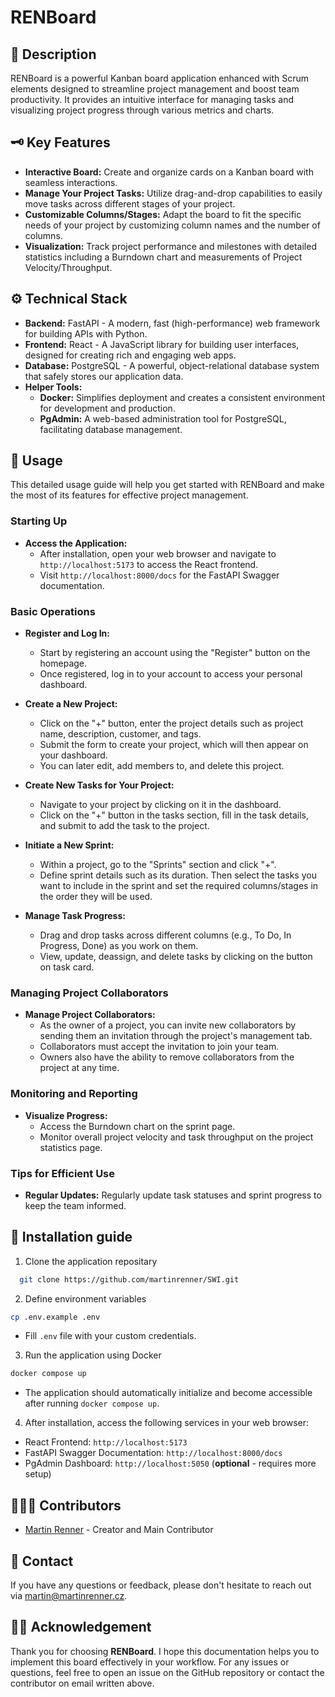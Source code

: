 # RENBoard

## 📖 Description

RENBoard is a powerful Kanban board application enhanced with Scrum elements designed to streamline project management and boost team productivity. It provides an intuitive interface for managing tasks and visualizing project progress through various metrics and charts.

## 🗝️ Key Features

- **Interactive Board:** Create and organize cards on a Kanban board with seamless interactions.
- **Manage Your Project Tasks:** Utilize drag-and-drop capabilities to easily move tasks across different stages of your project.
- **Customizable Columns/Stages:** Adapt the board to fit the specific needs of your project by customizing column names and the number of columns.
- **Visualization:** Track project performance and milestones with detailed statistics including a Burndown chart and measurements of Project Velocity/Throughput.

## ⚙️ Technical Stack

- **Backend:** FastAPI - A modern, fast (high-performance) web framework for building APIs with Python.
- **Frontend:** React - A JavaScript library for building user interfaces, designed for creating rich and engaging web apps.
- **Database:** PostgreSQL - A powerful, object-relational database system that safely stores our application data.
- **Helper Tools:**
  - **Docker:** Simplifies deployment and creates a consistent environment for development and production.
  - **PgAdmin:** A web-based administration tool for PostgreSQL, facilitating database management.

## 🚀 Usage

This detailed usage guide will help you get started with RENBoard and make the most of its features for effective project management.

### Starting Up

- **Access the Application:**
  - After installation, open your web browser and navigate to `http://localhost:5173` to access the React frontend.
  - Visit `http://localhost:8000/docs` for the FastAPI Swagger documentation.

### Basic Operations

- **Register and Log In:**
  - Start by registering an account using the "Register" button on the homepage.
  - Once registered, log in to your account to access your personal dashboard.

- **Create a New Project:**
  - Click on the "+" button, enter the project details such as project name, description, customer, and tags.
  - Submit the form to create your project, which will then appear on your dashboard.
  - You can later edit, add members to, and delete this project.

- **Create New Tasks for Your Project:**
  - Navigate to your project by clicking on it in the dashboard.
  - Click on the "+" button in the tasks section, fill in the task details, and submit to add the task to the project.

- **Initiate a New Sprint:**
  - Within a project, go to the "Sprints" section and click "+".
  - Define sprint details such as its duration. Then select the tasks you want to include in the sprint and set the required columns/stages in the order they will be used.

- **Manage Task Progress:**
  - Drag and drop tasks across different columns (e.g., To Do, In Progress, Done) as you work on them.
  - View, update, deassign, and delete tasks by clicking on the button on task card.

### Managing Project Collaborators

- **Manage Project Collaborators:**
  - As the owner of a project, you can invite new collaborators by sending them an invitation through the project's management tab.
  - Collaborators must accept the invitation to join your team.
  - Owners also have the ability to remove collaborators from the project at any time.

### Monitoring and Reporting

- **Visualize Progress:**
  - Access the Burndown chart on the sprint page.
  - Monitor overall project velocity and task throughput on the project statistics page.

### Tips for Efficient Use

- **Regular Updates:** Regularly update task statuses and sprint progress to keep the team informed.

## 🔨 Installation guide

1. Clone the application repositary

 ```bash
   git clone https://github.com/martinrenner/SWI.git
```

2. Define environment variables

```bash
cp .env.example .env
```

- Fill `.env` file with your custom credentials.

3. Run the application using Docker

```bash
docker compose up
```

- The application should automatically initialize and become accessible after running `docker compose up`.

4. After installation, access the following services in your web browser:

- React Frontend: `http://localhost:5173`
- FastAPI Swagger Documentation: `http://localhost:8000/docs`
- PgAdmin Dashboard: `http://localhost:5050` (**optional** - requires more setup)

## 👨🏿‍💻 Contributors
- [Martin Renner](https://github.com/martinrenner) - Creator and Main Contributor

## 📧 Contact

If you have any questions or feedback, please don't hesitate to reach out via martin@martinrenner.cz.

## 🙌🏿 Acknowledgement

Thank you for choosing **RENBoard**. I hope this documentation helps you to implement this board effectively in your workflow. For any issues or questions, feel free to open an issue on the GitHub repository or contact the contributor on email written above.
